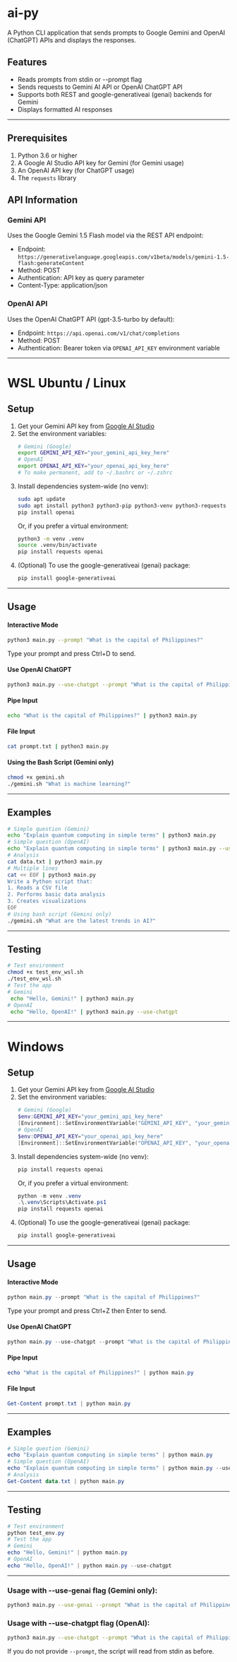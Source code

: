 # ai-py

A Python CLI application that sends prompts to Google Gemini and OpenAI (ChatGPT) APIs and displays the responses.

## Features

- Reads prompts from stdin or --prompt flag
- Sends requests to Gemini AI API or OpenAI ChatGPT API
- Supports both REST and google-generativeai (genai) backends for Gemini
- Displays formatted AI responses

---

## Prerequisites

1. Python 3.6 or higher
2. A Google AI Studio API key for Gemini (for Gemini usage)
3. An OpenAI API key (for ChatGPT usage)
4. The `requests` library

## API Information

### Gemini API
Uses the Google Gemini 1.5 Flash model via the REST API endpoint:
- Endpoint: `https://generativelanguage.googleapis.com/v1beta/models/gemini-1.5-flash:generateContent`
- Method: POST
- Authentication: API key as query parameter
- Content-Type: application/json

### OpenAI API
Uses the OpenAI ChatGPT API (gpt-3.5-turbo by default):
- Endpoint: `https://api.openai.com/v1/chat/completions`
- Method: POST
- Authentication: Bearer token via `OPENAI_API_KEY` environment variable

---

# WSL Ubuntu / Linux 
## Setup

1. Get your Gemini API key from [Google AI Studio](https://makersuite.google.com/app/apikey)
2. Set the environment variables:
   ```bash
   # Gemini (Google)
   export GEMINI_API_KEY="your_gemini_api_key_here"
   # OpenAI
   export OPENAI_API_KEY="your_openai_api_key_here"
   # To make permanent, add to ~/.bashrc or ~/.zshrc
   ```
3. Install dependencies system-wide (no venv):
   ```bash
   sudo apt update
   sudo apt install python3 python3-pip python3-venv python3-requests
   pip install openai
   ```
   Or, if you prefer a virtual environment:
   ```bash
   python3 -m venv .venv
   source .venv/bin/activate
   pip install requests openai
   ```
4. (Optional) To use the google-generativeai (genai) package:
   ```bash
   pip install google-generativeai
   ```

---

## Usage

#### Interactive Mode
```bash
python3 main.py --prompt "What is the capital of Philippines?"
```
Type your prompt and press Ctrl+D to send.

#### Use OpenAI ChatGPT
```bash
python3 main.py --use-chatgpt --prompt "What is the capital of Philippines?"
```

#### Pipe Input
```bash
echo "What is the capital of Philippines?" | python3 main.py
```

#### File Input
```bash
cat prompt.txt | python3 main.py
```

#### Using the Bash Script (Gemini only)
```bash
chmod +x gemini.sh
./gemini.sh "What is machine learning?"
```

---

## Examples
```bash
# Simple question (Gemini)
echo "Explain quantum computing in simple terms" | python3 main.py
# Simple question (OpenAI)
echo "Explain quantum computing in simple terms" | python3 main.py --use-chatgpt
# Analysis
cat data.txt | python3 main.py
# Multiple lines
cat << EOF | python3 main.py
Write a Python script that:
1. Reads a CSV file
2. Performs basic data analysis
3. Creates visualizations
EOF
# Using bash script (Gemini only)
./gemini.sh "What are the latest trends in AI?"
```

---
##  Testing
```bash
# Test environment
chmod +x test_env_wsl.sh
./test_env_wsl.sh
# Test the app
# Gemini
 echo "Hello, Gemini!" | python3 main.py
# OpenAI
 echo "Hello, OpenAI!" | python3 main.py --use-chatgpt
```

---
# Windows
##  Setup

1. Get your Gemini API key from [Google AI Studio](https://makersuite.google.com/app/apikey)
2. Set the environment variables:
   ```powershell
   # Gemini (Google)
   $env:GEMINI_API_KEY="your_gemini_api_key_here"
   [Environment]::SetEnvironmentVariable("GEMINI_API_KEY", "your_gemini_api_key_here", "User")
   # OpenAI
   $env:OPENAI_API_KEY="your_openai_api_key_here"
   [Environment]::SetEnvironmentVariable("OPENAI_API_KEY", "your_openai_api_key_here", "User")
   ```
3. Install dependencies system-wide (no venv):
   ```powershell
   pip install requests openai
   ```
   Or, if you prefer a virtual environment:
   ```powershell
   python -m venv .venv
   .\.venv\Scripts\Activate.ps1
   pip install requests openai
   ```
4. (Optional) To use the google-generativeai (genai) package:
   ```powershell
   pip install google-generativeai
   ```

---

## Usage

#### Interactive Mode
```powershell
python main.py --prompt "What is the capital of Philippines?"
```
Type your prompt and press Ctrl+Z then Enter to send.

#### Use OpenAI ChatGPT
```powershell
python main.py --use-chatgpt --prompt "What is the capital of Philippines?"
```

#### Pipe Input
```powershell
echo "What is the capital of Philippines?" | python main.py
```

#### File Input
```powershell
Get-Content prompt.txt | python main.py
```

---

## Examples
```powershell
# Simple question (Gemini)
echo "Explain quantum computing in simple terms" | python main.py
# Simple question (OpenAI)
echo "Explain quantum computing in simple terms" | python main.py --use-chatgpt
# Analysis
Get-Content data.txt | python main.py
```

---

## Testing
```powershell
# Test environment
python test_env.py
# Test the app
# Gemini
echo "Hello, Gemini!" | python main.py
# OpenAI
echo "Hello, OpenAI!" | python main.py --use-chatgpt
```

---


### Usage with --use-genai flag (Gemini only):
```sh
python3 main.py --use-genai --prompt "What is the capital of Philippines?"
```

### Usage with --use-chatgpt flag (OpenAI):
```sh
python3 main.py --use-chatgpt --prompt "What is the capital of Philippines?"
```

If you do not provide `--prompt`, the script will read from stdin as before.


